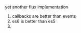 yet another flux implementation

  1. callbacks are better than events
  2. es6 is better than es5
  3.
